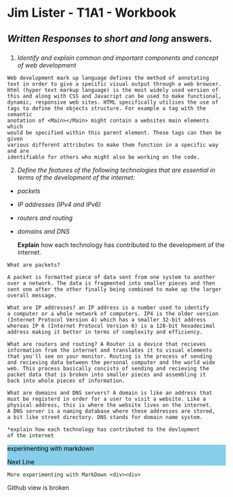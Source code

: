 # **Jim Lister - T1A1 - Workbook**
 ## *Written Responses to short and long* answers.

### 
1. *Identify and explain common and important components 
and concept of web development*
 

``` 
Web development mark up language defines the method of annotating 
text in order to give a specific visual output through a web browser. 
Html (hyper text markup language) is the most widely used version of 
this and along with CSS and Javacript can be used to make functional, 
dynamic, responsive web sites. HTML specifically utilises the use of 
tags to define the objects structure. For example a tag with the semantic 
anotation of <Main></Main> might contain a websites main elements which 
would be specified within this parent element. These tags can then be given 
various different attributes to make them function in a specific way and are 
identifiable for others who might also be working on the code. 
```
2. *Define the features of the following technologies that are essential 
in terms of the development of the internet:*
* *packets*
* *IP addresses (IPv4 and IPv6)*
* *routers and routing*
* *domains and DNS*

  __Explain__ how each technology has contributed to the development of the internet.   


```
What are packets? 

A packet is formatted piece of data sent from one system to another 
over a network. The data is fragmented into smaller pieces and then 
sent one after the other finally being combined to make up the larger 
overall message.

What are IP addresses? an IP address is a number used to identify 
a computer or a whole network of computers. IP4 is the older version 
(Internet Protocol Version 4) which has a smaller 32-bit address 
whereas IP 6 (Internet Protocol Version 6) is a 128-bit hexadecimal 
address making it better in terms of complexity and efficiency.

What are routers and routing? A Router is a device that recieves 
information from the internet and translates it to visual elements 
that you'll see on your monitor. Routing is the process of sending 
and recieving data between the personal computer and the world wide 
web. This process basically concists of sending and recieving the 
packet data that is broken into smaller pieces and assembling it 
back into whole pieces of information. 

What are domains and DNS servers? A domain is like an address that 
must be registerd in order for a user to visit a website. Like a 
physical address, this is where the website lives on the internet. 
A DNS server is a naming database where these addresses are stored, 
a bit like street directory. DNS stands for domain name system.

*explain how each technology has contributed to the devlopment 
of the internet
```


<div style = "background-color : skyblue; color : black" width = "100  %">experimenting with markdown

Next Line

</div>

```
More experimenting with MarkDown <div><div>
```
Github view is broken